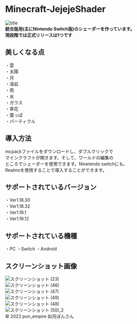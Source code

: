 # Minecraft-JejejeShader
![title](https://user-images.githubusercontent.com/87007186/174525515-d4fb6a19-7c2b-44b7-adf1-8403e0c3614b.png)  
**統合版用(主にNintendo Switch版)のシェーダーを作っています。  
現段階では正式リリースは1つです**
## 美しくなる点
・雲  
・太陽  
・月  
・溶岩  
・雨  
・水  
・ガラス  
・草花  
・葉っぱ  
・パーティクル
## 導入方法
mcpackファイルをダウンロードし、ダブルクリックで  
マインクラフトが開きます。そして、ワールドの編集の  
ところでシェーダーを使用できます。Ninetendo switchにも、  
Realmsを使用することで導入することができます。  
## サポートされているバージョン
・Ver1.18.30  
・Ver1.18.32  
・Ver1.19.1  
・Ver1.19.12
## サポートされている機種
・PC ・Switch ・Android
## スクリーンショット画像  
![スクリーンショット (23)](https://user-images.githubusercontent.com/87007186/174552016-932561cd-3064-4726-8781-d8d9daecbc1d.png)  
![スクリーンショット (46)](https://user-images.githubusercontent.com/87007186/174758316-cb818a46-cfc1-41d4-8195-8f8f20bbd6f8.png)  
![スクリーンショット (47)](https://user-images.githubusercontent.com/87007186/174758376-1e706bd5-ae56-4655-8e30-1ff59e90576a.png)  
![スクリーンショット (49)](https://user-images.githubusercontent.com/87007186/174758407-32e8eca0-d9b2-444b-9ce2-43c90000d306.png)  
![スクリーンショット (48)](https://user-images.githubusercontent.com/87007186/174758426-e478d1f2-76d2-4ccd-96a9-4995b699ab35.png)  
![スクリーンショット (50)_2](https://user-images.githubusercontent.com/87007186/174758453-367c6651-a18d-4f05-aebd-dffb9f1e5543.png)  
© 2022 pon_empire 如月ぽんさん
